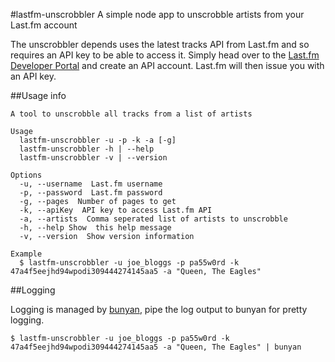 #lastfm-unscrobbler
A simple node app to unscrobble artists from your Last.fm account

The unscrobbler depends uses the latest tracks API from Last.fm and so requires an API key to be able to access it.  Simply head over to the [Last.fm Developer Portal](http://www.last.fm/api/account/create) and create an API account.  Last.fm will then issue you with an API key.

##Usage info

    A tool to unscrobble all tracks from a list of artists

    Usage
      lastfm-unscrobbler -u -p -k -a [-g]
      lastfm-unscrobbler -h | --help
      lastfm-unscrobbler -v | --version

    Options
      -u, --username  Last.fm username
      -p, --password  Last.fm password
      -g, --pages  Number of pages to get
      -k, --apiKey  API key to access Last.fm API
      -a, --artists  Comma seperated list of artists to unscrobble
      -h, --help Show  this help message
      -v, --version  Show version information

    Example
      $ lastfm-unscrobbler -u joe_bloggs -p pa55w0rd -k 47a4f5eejhd94wpodi309444274145aa5 -a "Queen, The Eagles"

##Logging

Logging is managed by [bunyan](https://github.com/trentm/node-bunyan), pipe the log output to bunyan for pretty logging.

	$ lastfm-unscrobbler -u joe_bloggs -p pa55w0rd -k 47a4f5eejhd94wpodi309444274145aa5 -a "Queen, The Eagles" | bunyan
